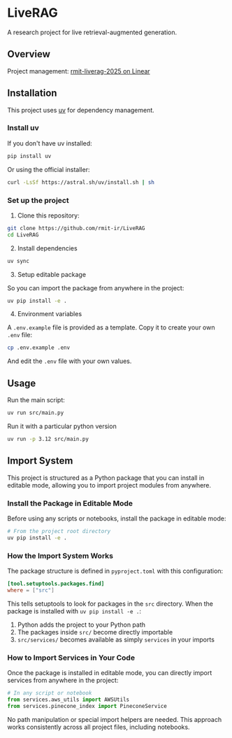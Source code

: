 # LiveRAG

A research project for live retrieval-augmented generation.

## Overview

Project management: [rmit-liverag-2025 on Linear](https://linear.app/rmit-liverag-2025/team/RMI/view/kanban-2d49ab9d373f)

## Installation

This project uses [uv](https://github.com/astral-sh/uv) for dependency management.

### Install uv

If you don't have uv installed:

```bash
pip install uv
```

Or using the official installer:

```bash
curl -LsSf https://astral.sh/uv/install.sh | sh
```

### Set up the project

1. Clone this repository:
```bash
git clone https://github.com/rmit-ir/LiveRAG
cd LiveRAG
```

2. Install dependencies
```bash
uv sync
```

3. Setup editable package

So you can import the package from anywhere in the project:

```bash
uv pip install -e .
```

4. Environment variables

A `.env.example` file is provided as a template. Copy it to create your own `.env` file:

```bash
cp .env.example .env
```

And edit the `.env` file with your own values.

## Usage

Run the main script:

```bash
uv run src/main.py
```

Run it with a particular python version

```bash
uv run -p 3.12 src/main.py
```

## Import System

This project is structured as a Python package that you can install in editable mode, allowing you to import project modules from anywhere.

### Install the Package in Editable Mode

Before using any scripts or notebooks, install the package in editable mode:

```bash
# From the project root directory
uv pip install -e .
```

### How the Import System Works

The package structure is defined in `pyproject.toml` with this configuration:

```toml
[tool.setuptools.packages.find]
where = ["src"]
```

This tells setuptools to look for packages in the `src` directory. When the package is installed with `uv pip install -e .`:

1. Python adds the project to your Python path
2. The packages inside `src/` become directly importable
3. `src/services/` becomes available as simply `services` in your imports

### How to Import Services in Your Code

Once the package is installed in editable mode, you can directly import services from anywhere in the project:

```python
# In any script or notebook
from services.aws_utils import AWSUtils
from services.pinecone_index import PineconeService
```

No path manipulation or special import helpers are needed. This approach works consistently across all project files, including notebooks.
